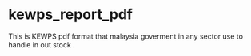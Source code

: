 # kewps_report_pdf
This is KEWPS pdf format that malaysia goverment in any sector use to handle in out stock  . 
